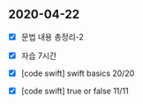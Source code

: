 ## 2020-04-22

- [x] 문법 내용 총정리-2
- [x] 자습 7시간
- [x] [code swift] swift basics 20/20
- [x] [code swift] true or false 11/11


